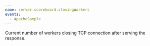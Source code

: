 ```yaml
---
name: server.scoreboard.closingWorkers
events:
  - ApacheSample
---
```


Current number of workers closing TCP connection after serving the response.
